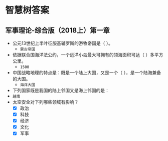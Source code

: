 # 智慧树答案

## 军事理论-综合版（2018上）第一章

- 公元13世纪上半叶征服基辅罗斯的游牧帝国是（     ）。
  - `蒙古帝国`
- 依据联合国海洋法公约，一个远洋小岛最大可拥有的领海面积可达（   ）多平方公里。
  - `1500`
- 中国战略地理的特点是：既是一个陆上大国，又是一个（    ），是一个陆海兼备的大国。
  - `海洋大国`
-  下列国家既是我国的陆上邻国又是海上邻国的是：
  - `越南`
- 太空安全对下列哪些领域有影响？
  - [x] 政治
  - [x] 科技
  - [x] 经济
  - [x] 文化
  - [x] 军事

